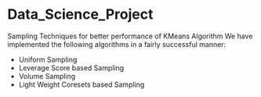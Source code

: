 # Data_Science_Project
Sampling Techniques for better performance of KMeans Algorithm
We have implemented the following algorithms in a fairly successful manner:
* Uniform Sampling
* Leverage Score based Sampling
* Volume Sampling
* Light Weight Coresets based Sampling

